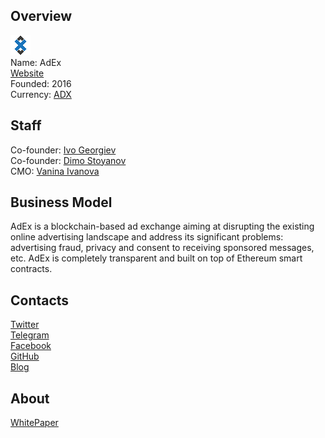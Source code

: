 ## Overview
![logo](../projects/logo/adex.png)   
Name: AdEx   
[Website](https://www.adex.network/)   
Founded: 2016    
Currency: [ADX](https://coinmarketcap.com/assets/adx-net/)  
## Staff
Co-founder: [Ivo Georgiev](../people/ivo_georgiev.md)  
Co-founder: [Dimo Stoyanov](../people/dimo_stoyanov.md)  
CMO: [Vanina Ivanova](../people/vanina_ivanova.md)  
## Business Model
AdEx is a blockchain-based ad exchange aiming at disrupting the existing online advertising landscape and address its significant problems: advertising fraud, privacy and consent to receiving sponsored messages, etc. AdEx is completely transparent and built on top of Ethereum smart contracts.
## Contacts  
[Twitter](https://twitter.com/AdEx_Network)  
[Telegram](https://t.me/AdExNetwork)  
[Facebook](https://www.facebook.com/AdExNetwork/)  
[GitHub](https://github.com/AdExBlockchain)  
[Blog](https://medium.com/@AdEx_by_Stremio)  
## About  
[WhitePaper](https://www.adex.network/adex/AdEx-Whitepaper-v1.4.pdf) 
